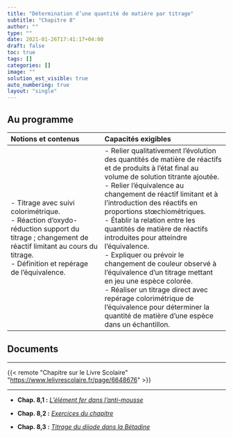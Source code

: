 ```yaml
---
title: "Détermination d’une quantité de matière par titrage"
subtitle: "Chapitre 8"
author: ""
type: ""
date: 2021-01-26T17:41:17+04:00
draft: false
toc: true
tags: []
categories: []
image: ""
solution_est_visible: true
auto_numbering: true
layout: "single"
---
```


## Au programme

| Notions et contenus | Capacités exigibles |
|:----|:----|
| - Titrage avec suivi colorimétrique.<br />- Réaction d’oxydo-réduction support du titrage ; changement de réactif limitant au cours du titrage.<br />- Définition et repérage de l’équivalence. | - Relier qualitativement l’évolution des quantités de matière de réactifs et de produits à l’état final au volume de solution titrante ajoutée.<br />- Relier l’équivalence au changement de réactif limitant et à l’introduction des réactifs en proportions stœchiométriques.<br />- Établir la relation entre les quantités de matière de réactifs introduites pour atteindre l’équivalence.<br />- Expliquer ou prévoir le changement de couleur observé à l’équivalence d’un titrage mettant en jeu une espèce colorée.<br />- Réaliser un titrage direct avec repérage colorimétrique de l’équivalence pour déterminer la quantité de matière d’une espèce dans un échantillon. |


## Documents

----

{{< remote "Chapitre sur le Livre Scolaire" "https://www.lelivrescolaire.fr/page/6648676" >}}

----

- **Chap. 8,1 :** [*L’élément fer dans l’anti-mousse*](1-titrage-ions-fer-par-permanaganate)

- **Chap. 8,2 :** [*Exercices du chapitre*](2-exercices)

- **Chap. 8,3 :** [*Titrage du diiode dans la Bétadine*](3-betadine)
